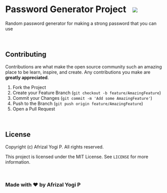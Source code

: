 <h1>Password Generator Project &nbsp <a href="https://choosealicense.com/licenses/mit/"><img src="https://img.shields.io/badge/License-MIT-blue.svg"/></a></h1>

Random password generator for making a strong password that you can use

<br>

## Contributing
Contributions are what make the open source community such an amazing place to be learn, inspire, and create. Any contributions you make are **greatly appreciated**.

1. Fork the Project
2. Create your Feature Branch (`git checkout -b feature/AmazingFeature`)
3. Commit your Changes (`git commit -m 'Add some AmazingFeature'`)
4. Push to the Branch (`git push origin feature/AmazingFeature`)
5. Open a Pull Request

<br>

## License
Copyright (c) Afrizal Yogi P. All rights reserved.

This project is licensed under the MIT License. See `LICENSE` for more information.

<br>

### Made with ❤️ by Afrizal Yogi P
